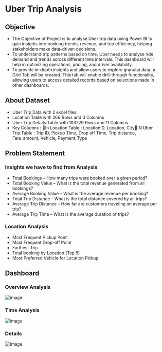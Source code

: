 # Uber Trip Analysis

## Objective
- The Objective of Project is to analyse Uber trip data using Power BI to gain insights into booking trends, revenue, and trip efficiency, helping stakeholders make data-driven decisions.
- To understand trip patterns based on time, Uber needs to analyse ride demand and trends across different time intervals. This dashboard will help in optimizing operations, pricing, and driver availability.
- To provide in-depth insights and allow users to explore granular data, a Grid Tab will be created. This tab will enable drill-through functionality, allowing users to access detailed records based on selections made in other dashboards.

## About Dataset
- Uber Trip Data with 2 excel files.
- Location Table with 266 Rows and 3 Columns
- Uber Trip Details Table with 103729 Rows and 11 Columns
- Key Columns : In Location Table : LocationID, Location, CityIN Uber Trip Table : Trip ID,     Pickup Time, Drop off Time, Trip distance, Fare_amount, Vehicle, Payment_Type

## Problem Statement
### Insights we have to find from Analysis

- Total Bookings – How many trips were booked over a given period?
- Total Booking Value – What is the total revenue generated from all bookings?
- Average Booking Value – What is the average revenue per booking?
- Total Trip Distance – What is the total distance covered by all trips?
- Average Trip Distance – How far are customers traveling on average per trip?
- Average Trip Time – What is the average duration of trips?

### Location Analysis

- Most Frequent Pickup Point
- Most Frequent Drop-off Point
- Farthest Trip
- Total booking by Location (Top 5)
- Most Preferred Vehicle for Location Pickup


## Dashboard

### Overview Analysis
![image](https://github.com/user-attachments/assets/2bf39aac-e6ed-4180-a956-e27ce401b3b7)

### Time Analysis
![image](https://github.com/user-attachments/assets/b2b45b65-f576-47c0-9665-dbfbcb8a141a)

### Details
![image](https://github.com/user-attachments/assets/215d072a-6e6f-40a7-b28d-3a9893dfb755)
